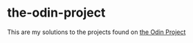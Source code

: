 # the-odin-project
This are my solutions to the projects found on <a href="https://www.theodinproject.com/">the Odin Project</a>
